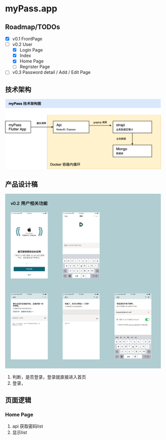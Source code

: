 # myPass.app

## Roadmap/TODOs

* [x] v0.1 FrontPage
* [ ] v0.2 User
  * [x] Login Page
  * [x] Index
  * [x] Home Page
  * [ ] Regrister Page
* [ ] v0.3 Password detail / Add / Edit Page

## 技术架构
<img src="/doc/img/technology_architecture.png" width="900px"/> 

## 产品设计稿
<img src="/doc/img/v02.png" width="900px"/> 

1. 判断，是否登录，登录就直接进入首页
2. 登录，


## 页面逻辑

### Home Page

1. api 获取密码list
2. 显示list